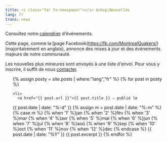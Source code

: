 ```yaml
---
title: <i class="far fa-newspaper"></i> &nbsp;Nouvelles
lang: fr
trans: news
---
```

Consultez notre [calendrier](/calendrier) d'événements.

Cette page, comme la [page Facebook(https://fb.com/MontrealQuakers/) (majoritairement en anglais), annonce des mises à jour et des événements majeurs de notre communauté.

Les nouvelles plus mineures sont envoyés à une liste d'envoi. Pour vous y inscrire, il suffit de nous [contacter](/contact-fr.html).

<ul>
{% assign posty = site.posts | where:"lang","fr" %}
  {% for post in posty %}

    <li>
      <a href="{{ post.url }}">{{ post.title }} — publié le 
<!-- Whitespace added for readability -->
{{ post.date | date: "%-d" }}
{% assign m = post.date | date: "%-m" %}
{% case m %}
  {% when '1' %}jan
  {% when '2' %}fév
  {% when '3' %}mar
  {% when '4' %}avr
  {% when '5' %}mai
  {% when '6' %}jun
  {% when '7' %}jul
  {% when '8' %}aoû
  {% when '9' %}sep
  {% when '10' %}oct
  {% when '11' %}nov
  {% when '12' %}dec
{% endcase %}
{{ post.date | date: "%Y" }}
</a>
      {{ post.excerpt }}
    </li>
  {% endfor %}
</ul>
